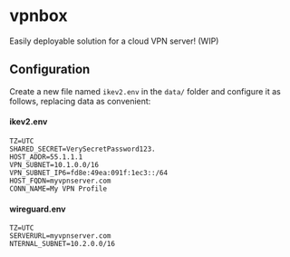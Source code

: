 # vpnbox
Easily deployable solution for a cloud VPN server! (WIP)

## Configuration
Create a new file named `ikev2.env` in the `data/` folder and configure it as follows, replacing data as convenient:

#### ikev2.env
```
TZ=UTC
SHARED_SECRET=VerySecretPassword123.
HOST_ADDR=55.1.1.1
VPN_SUBNET=10.1.0.0/16
VPN_SUBNET_IP6=fd8e:49ea:091f:1ec3::/64
HOST_FQDN=myvpnserver.com
CONN_NAME=My VPN Profile
```

#### wireguard.env
```
TZ=UTC
SERVERURL=myvpnserver.com
NTERNAL_SUBNET=10.2.0.0/16
```
